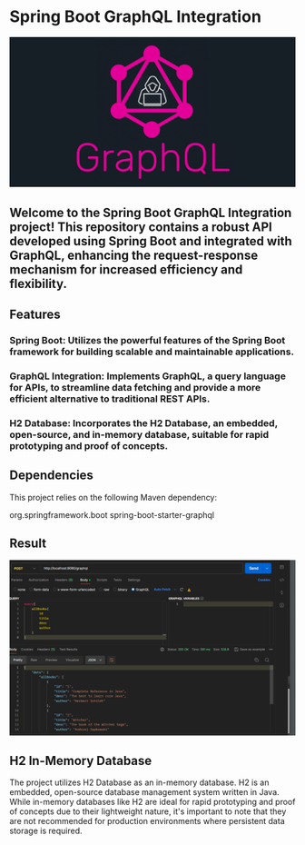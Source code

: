 # Spring Boot GraphQL Integration
![alt text](https://github.com/Aritra-Basak/SpringBoot_GraphQl/blob/master/images/icon.webp?raw=true)
## Welcome to the Spring Boot GraphQL Integration project! This repository contains a robust API developed using Spring Boot and integrated with GraphQL, enhancing the request-response mechanism for increased efficiency and flexibility.

## Features
### Spring Boot: Utilizes the powerful features of the Spring Boot framework for building scalable and maintainable applications.
### GraphQL Integration: Implements GraphQL, a query language for APIs, to streamline data fetching and provide a more efficient alternative to traditional REST APIs.
### H2 Database: Incorporates the H2 Database, an embedded, open-source, and in-memory database, suitable for rapid prototyping and proof of concepts.

## Dependencies
This project relies on the following Maven dependency:

<dependency>
    <groupId>org.springframework.boot</groupId>
    <artifactId>spring-boot-starter-graphql</artifactId>
</dependency>

## Result
![alt text](https://github.com/Aritra-Basak/SpringBoot_GraphQl/blob/master/images/res.png?raw=true)

## H2 In-Memory Database
The project utilizes H2 Database as an in-memory database. H2 is an embedded, open-source database management system written in Java. While in-memory databases like H2 are ideal for rapid prototyping and proof of concepts due to their lightweight nature, it's important to note that they are not recommended for production environments where persistent data storage is required.
